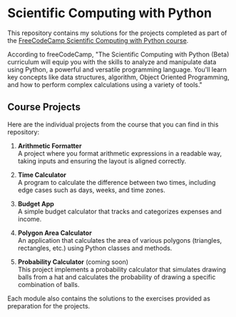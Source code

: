 # Scientific Computing with Python

This repository contains my solutions for the projects completed as part of the [FreeCodeCamp Scientific Computing with Python course](https://www.freecodecamp.org/learn/scientific-computing-with-python/). 

According to freeCodeCamp, "The Scientific Computing with Python (Beta) curriculum will equip you with the skills to analyze and manipulate data using Python, a powerful and versatile programming language. You'll learn key concepts like data structures, algorithm, Object Oriented Programming, and how to perform complex calculations using a variety of tools."

## Course Projects

Here are the individual projects from the course that you can find in this repository:

1. **Arithmetic Formatter**  
   A project where you format arithmetic expressions in a readable way, taking inputs and ensuring the layout is aligned correctly.

2. **Time Calculator**  
   A program to calculate the difference between two times, including edge cases such as days, weeks, and time zones.

3. **Budget App**   
   A simple budget calculator that tracks and categorizes expenses and income.

4. **Polygon Area Calculator**   
   An application that calculates the area of various polygons (triangles, rectangles, etc.) using Python classes and methods.

5. **Probability Calculator** (coming soon)  
   This project implements a probability calculator that simulates drawing balls from a hat and calculates the probability of drawing a specific combination of balls. 

Each module also contains the solutions to the exercises provided as preparation for the projects. 
